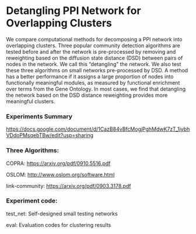 # Detangling PPI Network for Overlapping Clusters

We compare computational methods for decomposing a PPI network into overlapping clusters. Three popular community detection algorithms are tested before and after the network is pre-processed by removing and reweighting based on the diffusion state distance (DSD) between pairs of nodes in the network. We call this “detangling” the network. We also test these three algorithms on small networks pre-processed by DSD. A method has a better performance if it assigns a large proportion of nodes into functionally meaningful modules, as measured by functional enrichment over terms from the Gene Ontology. In most cases, we find that detangling the network based on the DSD distance reweighting provides more meaningful clusters.

### Experiments Summary

https://docs.google.com/document/d/1CazB84vBfcMogjPghMdwK7zT_1iybhVDdoPMsqebTBw/edit?usp=sharing


### Three Algorithms:

COPRA: https://arxiv.org/pdf/0910.5516.pdf

OSLOM: http://www.oslom.org/software.html

link-community: https://arxiv.org/pdf/0903.3178.pdf


### Experiment code:

test_net: Self-designed small testing networks

eval: Evaluation codes for clustering results
